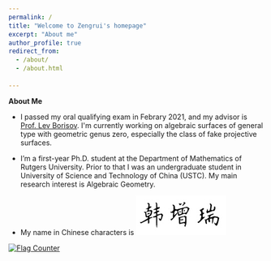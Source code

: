 ```yaml
---
permalink: /
title: "Welcome to Zengrui's homepage"
excerpt: "About me"
author_profile: true
redirect_from: 
  - /about/
  - /about.html

---
```


**About Me**

- I passed my oral qualifying exam in Febrary 2021, and my advisor is <a href="https://sites.math.rutgers.edu/~borisov/">Prof. Lev Borisov</a>. I'm currently working on algebraic surfaces of general type with geometric genus zero, especially the class of fake projective surfaces.

- I’m a first-year Ph.D. student at the Department of Mathematics of Rutgers University. Prior to that I was an undergraduate student in University of Science and Technology of China (USTC). My main research interest is Algebraic Geometry.

- My name in Chinese characters is <img src='/images/F5DE2F02-3E7A-4294-A2ED-7FB4281DAB47.jpeg' style='transform: rotate(0deg);'>

<a href="https://info.flagcounter.com/u8zB"><img src="https://s11.flagcounter.com/count/u8zB/bg_FFFFFF/txt_000000/border_FFFFFF/columns_2/maxflags_6/viewers_0/labels_0/pageviews_1/flags_0/percent_0/" alt="Flag Counter" border="0"></a>
